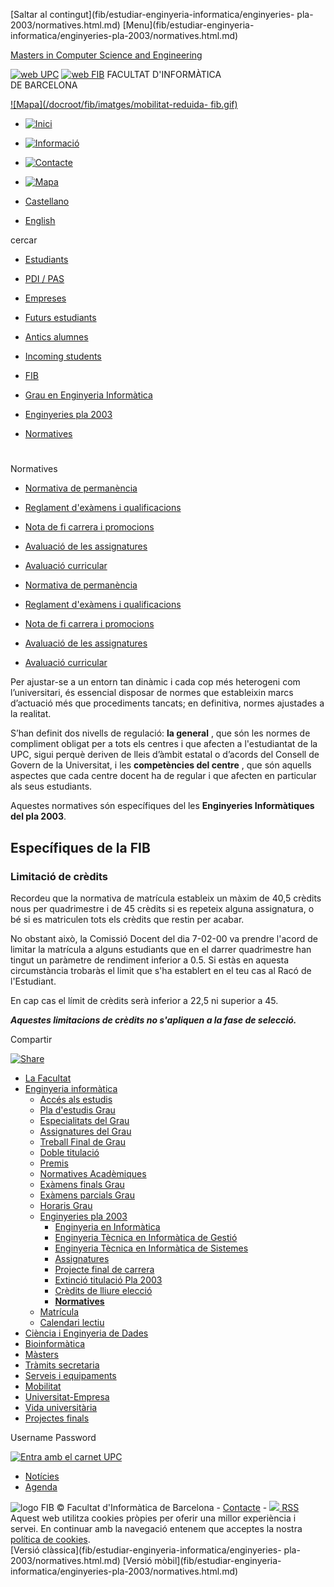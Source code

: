 [Saltar al contingut](fib/estudiar-enginyeria-informatica/enginyeries-
pla-2003/normatives.html.md) [Menu](fib/estudiar-enginyeria-
informatica/enginyeries-pla-2003/normatives.html.md)

[ Masters in Computer Science and Engineering](index.md)

[![web UPC](/docroot/fib/imatges/Logo_UPC.gif)](index.md) [![web
FIB](/docroot/fib/imatges/Logo_FIB.gif)](fib.md) FACULTAT D'INFORMÀTICA  
DE BARCELONA

[![Mapa](/docroot/fib/imatges/mobilitat-reduida-
fib.gif)](fib/centre/on.html.md "Mobilitat reduïda")

  * [![Inici](/docroot/fib/imatges/home.gif)](fib.md "Inici")
  * [![Informació](/docroot/fib/imatges/informacio.gif)](fib/condicions_us.html.md "Informació")
  * [![Contacte](/docroot/fib/imatges/correu.gif)](fib/mail.md "Contacte")
  * [![Mapa](/docroot/fib/imatges/mapa_web.gif)](fib/mapa.md "Mapa")

  * [Castellano](es/estudiar-enginyeria-informatica/enginyeries-pla-2003/normatives.html.md)
  * [English](en.html.md)

cercar

  * [Estudiants](fib/perf/estudiants.md)
  * [PDI / PAS](fib/perf/pdipas.md)
  * [Empreses](fib/perf/empreses.md)
  * [Futurs estudiants](fib/perf/nous.md)
  * [Antics alumnes](fib/perf/ex.md)
  * [Incoming students](en/erasmus/vols_venir.html.md)

  * [FIB](fib.md)
  * [Grau en Enginyeria Informàtica](fib/estudiar-enginyeria-informatica.html.md)
  * [Enginyeries pla 2003](fib/estudiar-enginyeria-informatica/enginyeries-pla-2003.html.md)
  * [Normatives](fib/estudiar-enginyeria-informatica/enginyeries-pla-2003/normatives.html.md)

#

Normatives

  * [Normativa de permanència ](fib/estudiar-enginyeria-informatica/enginyeries-pla-2003/normatives/normativa-permamencia.html.md)
  * [Reglament d'exàmens i qualificacions ](fib/estudiar-enginyeria-informatica/enginyeries-pla-2003/normatives/examens-qualificacions.html.md)
  * [Nota de fi carrera i promocions ](fib/estudiar-enginyeria-informatica/enginyeries-pla-2003/normatives/nota-fi-carrera-promocions.html.md)
  * [Avaluació de les assignatures ](fib/estudiar-enginyeria-informatica/enginyeries-pla-2003/normatives/avaluacio-assignatures.html.md)
  * [Avaluació curricular ](fib/estudiar-enginyeria-informatica/enginyeries-pla-2003/normatives/avaluacio-curricular.html.md)

  * [Normativa de permanència ](fib/estudiar-enginyeria-informatica/enginyeries-pla-2003/normatives/normativa-permamencia.html.md)
  * [Reglament d'exàmens i qualificacions ](fib/estudiar-enginyeria-informatica/enginyeries-pla-2003/normatives/examens-qualificacions.html.md)
  * [Nota de fi carrera i promocions ](fib/estudiar-enginyeria-informatica/enginyeries-pla-2003/normatives/nota-fi-carrera-promocions.html.md)
  * [Avaluació de les assignatures ](fib/estudiar-enginyeria-informatica/enginyeries-pla-2003/normatives/avaluacio-assignatures.html.md)
  * [Avaluació curricular ](fib/estudiar-enginyeria-informatica/enginyeries-pla-2003/normatives/avaluacio-curricular.html.md)

Per ajustar-se a un entorn tan dinàmic i cada cop més heterogeni com
l’universitari, és essencial disposar de normes que estableixin marcs
d’actuació més que procediments tancats; en definitiva, normes ajustades a la
realitat.  
  
S’han definit dos nivells de regulació: **la general** , que són les normes de
compliment obligat per a tots els centres i que afecten a l'estudiantat de la
UPC, sigui perquè deriven de lleis d’àmbit estatal o d’acords del Consell de
Govern de la Universitat, i les **competències del centre** , que són aquells
aspectes que cada centre docent ha de regular i que afecten en particular als
seus estudiants.  
  
Aquestes normatives són específiques del les **Enginyeries Informàtiques del
pla 2003**.  

## Específiques de la FIB

### Limitació de crèdits

  
Recordeu que la normativa de matrícula estableix un màxim de 40,5 crèdits nous
per quadrimestre i de 45 crèdits si es repeteix alguna assignatura, o bé si es
matriculen tots els crèdits que restin per acabar.  
  
No obstant això, la Comissió Docent del dia 7-02-00 va prendre l'acord de
limitar la matrícula a alguns estudiants que en el darrer quadrimestre han
tingut un paràmetre de rendiment inferior a 0.5. Si estàs en aquesta
circumstància trobaràs el limit que s'ha establert en el teu cas al Racó de
l'Estudiant.  
  
En cap cas el límit de crèdits serà inferior a 22,5 ni superior a 45.  
  
_**Aquestes limitacions de crèdits no s'apliquen a la fase de selecció.**_  

Compartir

[ ![Share](http://s7.addthis.com/static/btn/sm-plus.gif) ](bookmark.php.md
"Compartir")

  * [La Facultat ](fib/centre.html.md)
  * [Enginyeria informàtica ](fib/estudiar-enginyeria-informatica.html.md)
    * [Accés als estudis ](fib/estudiar-enginyeria-informatica/acces.html.md)
    * [Pla d'estudis Grau ](fib/estudiar-enginyeria-informatica/grau.html.md)
    * [Especialitats del Grau ](fib/estudiar-enginyeria-informatica/especialitats-grau.html.md)
    * [Assignatures del Grau ](fib/estudiar-enginyeria-informatica/assignatures.html.md)
    * [Treball Final de Grau ](fib/estudiar-enginyeria-informatica/treball-final-grau.html.md)
    * [Doble titulació ](fib/estudiar-enginyeria-informatica/doble-titulacio.html.md)
    * [Premis ](fib/estudiar-enginyeria-informatica/premis.html.md)
    * [Normatives Acadèmiques ](fib/estudiar-enginyeria-informatica/normatives.html.md)
    * [Exàmens finals Grau ](fib/estudiar-enginyeria-informatica/examens-finals.html.md)
    * [Exàmens parcials Grau ](fib/estudiar-enginyeria-informatica/examens-parcials.html.md)
    * [Horaris Grau ](fib/estudiar-enginyeria-informatica/horaris.html.md)
    * [Enginyeries pla 2003 ](fib/estudiar-enginyeria-informatica/enginyeries-pla-2003.html.md)
      * [Enginyeria en Informàtica ](fib/estudiar-enginyeria-informatica/enginyeries-pla-2003/EI.html.md)
      * [Enginyeria Tècnica en Informàtica de Gestió ](fib/estudiar-enginyeria-informatica/enginyeries-pla-2003/ETIG.html.md)
      * [Enginyeria Tècnica en Informàtica de Sistemes ](fib/estudiar-enginyeria-informatica/enginyeries-pla-2003/ETIS.html.md)
      * [Assignatures ](fib/estudiar-enginyeria-informatica/enginyeries-pla-2003/assignatures.html.md)
      * [Projecte final de carrera ](fib/estudiar-enginyeria-informatica/enginyeries-pla-2003/PFC.html.md)
      * [Extinció titulació Pla 2003 ](fib/estudiar-enginyeria-informatica/enginyeries-pla-2003/extinci--titulacions-primer-i-segon-cicle.html.md)
      * [Crèdits de lliure elecció ](fib/estudiar-enginyeria-informatica/enginyeries-pla-2003/ALE.html.md)
      * **[Normatives ](fib/estudiar-enginyeria-informatica/enginyeries-pla-2003/normatives.html.md)**
    * [Matrícula ](fib/estudiar-enginyeria-informatica/matricula.html.md)
    * [Calendari lectiu ](fib/estudiar-enginyeria-informatica/calendari-lectiu.html.md)
  * [Ciència i Enginyeria de Dades ](fib/Ciencia-i-enginyeria-de-dades.html.md)
  * [Bioinformàtica ](fib/bioinformatica.html.md)
  * [Màsters ](fib/masters.html.md)
  * [Tràmits secretaria ](fib/tramits.html.md)
  * [Serveis i equipaments ](fib/serveis.html.md)
  * [Mobilitat ](fib/erasmus.html.md)
  * [Universitat-Empresa ](fib/empresa.html.md)
  * [Vida universitària ](fib/vida.html.md)
  * [Projectes finals ](fib/projectes-finals.html.md)

Username Password

[ ![Entra amb el carnet
UPC](/docroot/fib/imatges/carnet_upc_ca.gif)](cas/login-cert.md)

  * [Notícies](fib/noticies.md)
  * [Agenda](fib/agenda.md)

  

![logo FIB](/docroot/fib/imatges/Logo_FIB_inferior.gif) © Facultat
d'Informàtica de Barcelona \- [ Contacte](fib/mail.md) \-
[![](/docroot/fib/imatges/feed-icon-16x16.gif) RSS](fib/rss.rss.md) Aquest web
utilitza cookies pròpies per oferir una millor experiència i servei. En
continuar amb la navegació entenem que acceptes la nostra [política de
cookies](avis-legal/politica-de-cookies.md).  
[Versió clàssica](fib/estudiar-enginyeria-informatica/enginyeries-
pla-2003/normatives.html.md) [Versió mòbil](fib/estudiar-enginyeria-
informatica/enginyeries-pla-2003/normatives.html.md)

